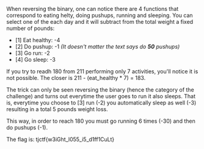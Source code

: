 When reversing the binary, one can notice there are 4 functions that correspond to eating helty, doing pushups, running and sleeping. You can select one of the each day and it will subtract from the total weight a fixed number of pounds:
- [1] Eat healthy: -4
- [2] Do pushup: -1 *(It doesn't matter the text says do **50** pushups)*
- [3] Go run: -2
- [4] Go sleep: -3

If you try to readh 180 from 211 performing only 7 activities, you'll notice it is not possible. The closer is 211 - (eat_healthy * 7) = 183.

The trick can only be seen reversing the binary (hence the category of the challenge) and turns out everytime the user goes to run it also sleeps. That is, everytime you choose to [3] run (-2) you automatically sleep as well (-3) resulting in a total 5 pounds weight loss. 

This way, in order to reach 180 you must go running 6 times (-30) and then do pushups (-1).

The flag is: tjctf{w3iGht_l055_i5_d1ff1CuLt}